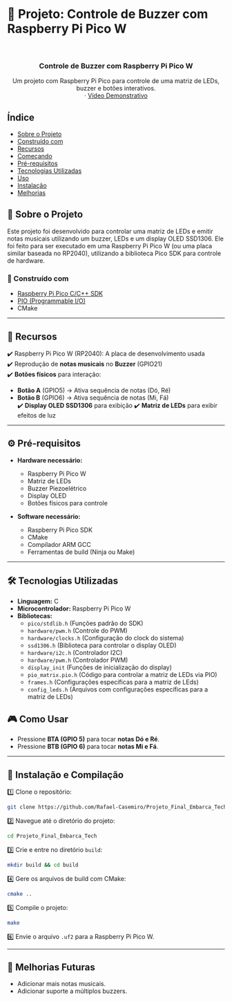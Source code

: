 # 🎵 Projeto: Controle de Buzzer com Raspberry Pi Pico W


<br/>
<div align="center">
  <h3 align="center">Controle de Buzzer com Raspberry Pi Pico W</h3>

  <p align="center">
    Um projeto com Raspberry Pi Pico para controle de uma matriz de LEDs, buzzer e botões interativos.
    <br/>
    ·
    <a href="https://youtu.be/DM9UFY7cV_A">Vídeo Demonstrativo</a>
  </p>
</div>


## Índice
- [Sobre o Projeto](#sobre-o-projeto)
- [Construído com](#construído-com)
- [Recursos](#recursos)
- [Começando](#começando)
- [Pré-requisitos](#pré-requisitos)
- [Tecnologias Utilizadas](#uso)
- [Uso](#uso)
- [Instalação](#instalação)
- [Melhorias](#contribuindo)


## 📌 Sobre o Projeto

Este projeto foi desenvolvido para controlar uma matriz de LEDs e emitir notas musicais utilizando um buzzer, LEDs e um display OLED SSD1306. Ele foi feito para ser executado em uma Raspberry Pi Pico W (ou uma placa similar baseada no RP2040), utilizando a biblioteca Pico SDK para controle de hardware.

### 🔧 Construído com

* [Raspberry Pi Pico C/C++ SDK](https://www.raspberrypi.com/documentation/microcontrollers/c_sdk.html)
* [PIO (Programmable I/O)](https://www.raspberrypi.com/documentation/microcontrollers/raspberry-pi-pico.html#programmable-io)
* CMake

---

## 🎯 Recursos

✔️ Raspberry Pi Pico W (RP2040): A placa de desenvolvimento usada  
✔️ Reprodução de **notas musicais** no **Buzzer** (GPIO21)  
✔️ **Botões físicos** para interação:  
   - **Botão A** (GPIO5) → Ativa sequência de notas (Dó, Ré)  
   - **Botão B** (GPIO6) → Ativa sequência de notas (Mi, Fá)  
✔️ **Display OLED SSD1306** para exibição
✔️ **Matriz de LEDs** para exibir efeitos de luz

---

## ⚙️ Pré-requisitos

- **Hardware necessário:**
  - Raspberry Pi Pico W
  - Matriz de LEDs 
  - Buzzer Piezoelétrico 
  - Display OLED  
  - Botões físicos para controle

- **Software necessário:**
  - Raspberry Pi Pico SDK
  - CMake
  - Compilador ARM GCC
  - Ferramentas de build (Ninja ou Make)

---

## 🛠️ Tecnologias Utilizadas
- **Linguagem:** C
- **Microcontrolador:** Raspberry Pi Pico W
- **Bibliotecas:**
  - `pico/stdlib.h` (Funções padrão do SDK)
  - `hardware/pwm.h` (Controle do PWM)
  - `hardware/clocks.h` (Configuração do clock do sistema)
  - `ssd1306.h` (Biblioteca para controlar o display OLED)
  - `hardware/i2c.h` (Controlador I2C)
  - `hardware/pwm.h` (Controlador PWM)
  - `display_init` (Funções de inicialização do display)
  - `pio_matrix.pio.h` (Código para controlar a matriz de LEDs via PIO)
  - `frames.h` (Configurações específicas para a matriz de LEds)
  - `config_leds.h` (Arquivos com configurações específicas para a matriz de LEDs)

## 🎮 Como Usar
- Pressione **BTA (GPIO 5)** para tocar **notas Dó e Ré**.
- Pressione **BTB (GPIO 6)** para tocar **notas Mi e Fá**.

---

## 🔧 Instalação e Compilação

1️⃣ Clone o repositório:
   ```sh
   git clone https://github.com/Rafael-Casemiro/Projeto_Final_Embarca_Tech.git
   ```
2️⃣ Navegue até o diretório do projeto:
   ```sh
   cd Projeto_Final_Embarca_Tech
   ```
3️⃣ Crie e entre no diretório `build`:
   ```sh
   mkdir build && cd build
   ```
4️⃣ Gere os arquivos de build com CMake:
   ```sh
   cmake ..
   ```
5️⃣ Compile o projeto:
   ```sh
   make
   ```
6️⃣ Envie o arquivo `.uf2` para a Raspberry Pi Pico W.

---

## 📌 Melhorias Futuras
- Adicionar mais notas musicais.
- Adicionar suporte a múltiplos buzzers.



   

